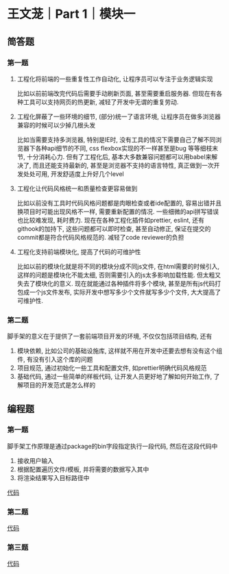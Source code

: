 # 王文茏｜Part 1｜模块一

## 简答题

### 第一题

1. 工程化将前端的一些重复性工作自动化, 让程序员可以专注于业务逻辑实现

   比如以前前端改完代码后需要手动刷新页面, 甚至需要重启服务器. 但现在有各种工具可以支持网页的热更新, 减轻了开发中无谓的重复劳动.

2. 工程化屏蔽了一些环境的细节, (部分)统一了语言环境, 让程序员在做多浏览器兼容的时候可以少掉几根头发

   比如当需要支持多浏览器, 特别是IE时, 没有工具的情况下需要自己了解不同浏览器下各种api细节的不同, css flexbox实现的不一样甚至是bug 等等细枝末节, 十分消耗心力. 但有了工程化后, 基本大多数兼容问题都可以用babel来解决了, 而且还能支持最新的, 甚至是浏览器不支持的语言特性, 真正做到一次开发处处可用, 开发舒适度上升好几个level

3. 工程化让代码风格统一和质量检查更容易做到

   比如以前没有工具时代码风格问题都是肉眼检查或者ide配置的, 容易出错并且换项目时可能出现风格不一样, 需要重新配置的情况. 一些细微的api拼写错误也比较难发现, 耗时费力. 现在在各种工程化插件如prettier, eslint, 还有githook的加持下, 这些问题都可以即时检查, 甚至自动修正, 保证在提交的commit都是符合代码风格规范的. 减轻了code reviewer的负担

4. 工程化支持前端模块化, 提高了代码的可维护性

   比如以前的模块化就是将不同的模块分成不同js文件, 在html需要的时候引入, 这样的问题是模块化不能太细, 否则需要引入的js太多影响加载性能. 但太粗又失去了模块化的意义. 现在就能通过各种插件将多个模块, 甚至是所有js代码打包成一个js文件发布, 实际开发中想写多少个文件就写多少个文件, 大大提高了可维护性.

### 第二题

脚手架的意义在于提供了一套前端项目开发的环境, 不仅仅包括项目结构, 还有

1. 模块依赖, 比如公司的基础设施库, 这样就不用在开发中还要去想有没有这个组件, 有没有引入这个库的问题
2. 项目规范, 通过初始化一些工具和配置文件, 如prettier明确代码风格规范
3. 基础代码, 通过一些简单的样板代码, 让开发人员更好地了解如何开始工作, 了解项目的开发范式是怎么样的

## 编程题

### 第一题

脚手架工作原理是通过package的bin字段指定执行一段代码, 然后在这段代码中

1. 接收用户输入
2. 根据配置遍历文件/模板, 并将需要的数据写入其中
3. 将渲染结果写入目标路径中

[代码](./code/simple-cli/simple-cli.js)

### 第二题

[代码](./code/grunt/gulpfile.js)

### 第三题

[代码](./code/gulp/gruntfile.js)

